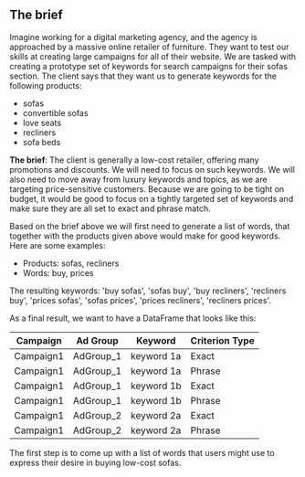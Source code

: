 ## The brief
<p>Imagine working for a digital marketing agency, and the agency is approached by a massive online retailer of furniture. They want to test our skills at creating large campaigns for all of their website. We are tasked with creating a prototype set of keywords for search campaigns for their sofas section. The client says that they want us to generate keywords for the following products: </p>
<ul>
<li>sofas</li>
<li>convertible sofas</li>
<li>love seats</li>
<li>recliners</li>
<li>sofa beds</li>
</ul>
<p><strong>The brief</strong>: The client is generally a low-cost retailer, offering many promotions and discounts. We will need to focus on such keywords. We will also need to move away from luxury keywords and topics, as we are targeting price-sensitive customers. Because we are going to be tight on budget, it would be good to focus on a tightly targeted set of keywords and make sure they are all set to exact and phrase match.</p>
<p>Based on the brief above we will first need to generate a list of words, that together with the products given above would make for good keywords. Here are some examples:</p>
<ul>
<li>Products: sofas, recliners</li>
<li>Words: buy, prices</li>
</ul>
<p>The resulting keywords: 'buy sofas', 'sofas buy', 'buy recliners', 'recliners buy',
          'prices sofas', 'sofas prices', 'prices recliners', 'recliners prices'.</p>
<p>As a final result, we want to have a DataFrame that looks like this: </p>
<table>
<thead>
<tr>
<th>Campaign</th>
<th>Ad Group</th>
<th>Keyword</th>
<th>Criterion Type</th>
</tr>
</thead>
<tbody>
<tr>
<td>Campaign1</td>
<td>AdGroup_1</td>
<td>keyword 1a</td>
<td>Exact</td>
</tr>
<tr>
<td>Campaign1</td>
<td>AdGroup_1</td>
<td>keyword 1a</td>
<td>Phrase</td>
</tr>
<tr>
<td>Campaign1</td>
<td>AdGroup_1</td>
<td>keyword 1b</td>
<td>Exact</td>
</tr>
<tr>
<td>Campaign1</td>
<td>AdGroup_1</td>
<td>keyword 1b</td>
<td>Phrase</td>
</tr>
<tr>
<td>Campaign1</td>
<td>AdGroup_2</td>
<td>keyword 2a</td>
<td>Exact</td>
</tr>
<tr>
<td>Campaign1</td>
<td>AdGroup_2</td>
<td>keyword 2a</td>
<td>Phrase</td>
</tr>
</tbody>
</table>
<p>The first step is to come up with a list of words that users might use to express their desire in buying low-cost sofas.</p>
